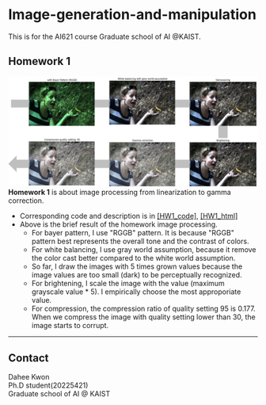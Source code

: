 # Image-generation-and-manipulation
This is for the AI621 course Graduate school of AI @KAIST. 



## Homework 1

![hw1](assets/hw1_results.png)
**Homework 1** is about image processing from linearization to gamma correction. 
- Corresponding code and description is in [[HW1_code]](https://github.com/daheekwon/Image-generation-and-manipulation/blob/1d4bd2dc968a1fe79c54da30ecda763eaf9fd2f9/20225421_HW1.ipynb), [[HW1_html]](https://daheekwon.github.io/Image-generation-and-manipulation/20225421_HW1.html)
- Above is the brief result of the homework image processing. 
  - For bayer pattern, I use "RGGB" pattern. It is because "RGGB" pattern best represents the overall tone and the contrast of colors. 
  - For white balancing, I use gray world assumption, because it remove the color cast better compared to the white world assumption.
  - So far, I draw the images with 5 times grown values because the image values are too small (dark) to be perceptually recognized.
  - For brightening, I scale the image with the value (maximum grayscale value * 5). I empirically choose the most approporiate value. 
  - For compression, the compression ratio of quality setting 95 is 0.177. When we compress the image with quality setting lower than 30, the image starts to corrupt. 



-------------------------------------------------
## Contact
Dahee Kwon \
Ph.D student(20225421) \
Graduate school of AI @ KAIST 
